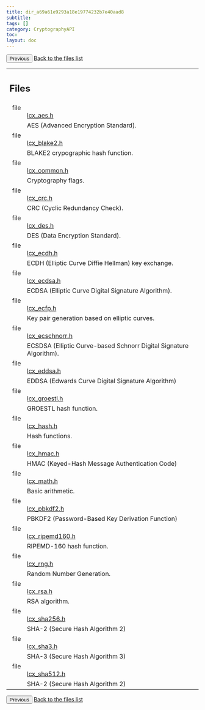```yaml
---
title: dir_a69a61e9293a18e19774232b7e40aad8
subtitle:
tags: []
category: CryptographyAPI
toc:
layout: doc
---
```


<button class="uk-button uk-button-default uk-button-small uk-margin-medium-top" onclick="history.back()">Previous</button>
<a class="uk-button uk-button-default uk-button-small uk-margin-medium-top crypto-button" href="../../crypto-api/files">Back to the files list</a>

<table class="memberdecls">
<tr class="heading"><td colspan="4"><h2 class="groupheader"><a name="files"></a>
Files</h2></td></tr>
<tr class="memitem:lcx__aes_8h"><td class="memItemLeft" align="right" valign="top">file &#160;</td><td colspan="3" class="memItemRight" valign="bottom"><a class="el" href="../lcx__aes_8h">lcx_aes.h</a></td></tr>
<tr class="memdesc:lcx__aes_8h"><td class="mdescLeft">&#160;</td><td colspan="3" class="mdescRight">AES (Advanced Encryption Standard). <br /></td></tr>
<tr class="memitem:lcx__blake2_8h"><td class="memItemLeft" align="right" valign="top">file &#160;</td><td colspan="3" class="memItemRight" valign="bottom"><a class="el" href="../lcx__blake2_8h">lcx_blake2.h</a></td></tr>
<tr class="memdesc:lcx__blake2_8h"><td class="mdescLeft">&#160;</td><td colspan="3" class="mdescRight">BLAKE2 crypographic hash function. <br /></td></tr>
<tr class="memitem:lcx__common_8h"><td class="memItemLeft" align="right" valign="top">file &#160;</td><td colspan="3" class="memItemRight" valign="bottom"><a class="el" href="../lcx__common_8h">lcx_common.h</a></td></tr>
<tr class="memdesc:lcx__common_8h"><td class="mdescLeft">&#160;</td><td colspan="3" class="mdescRight">Cryptography flags. <br /></td></tr>
<tr class="memitem:lcx__crc_8h"><td class="memItemLeft" align="right" valign="top">file &#160;</td><td colspan="3" class="memItemRight" valign="bottom"><a class="el" href="../lcx__crc_8h">lcx_crc.h</a></td></tr>
<tr class="memdesc:lcx__crc_8h"><td class="mdescLeft">&#160;</td><td colspan="3" class="mdescRight">CRC (Cyclic Redundancy Check). <br /></td></tr>
<tr class="memitem:lcx__des_8h"><td class="memItemLeft" align="right" valign="top">file &#160;</td><td colspan="3" class="memItemRight" valign="bottom"><a class="el" href="../lcx__des_8h">lcx_des.h</a></td></tr>
<tr class="memdesc:lcx__des_8h"><td class="mdescLeft">&#160;</td><td colspan="3" class="mdescRight">DES (Data Encryption Standard). <br /></td></tr>
<tr class="memitem:lcx__ecdh_8h"><td class="memItemLeft" align="right" valign="top">file &#160;</td><td colspan="3" class="memItemRight" valign="bottom"><a class="el" href="../lcx__ecdh_8h">lcx_ecdh.h</a></td></tr>
<tr class="memdesc:lcx__ecdh_8h"><td class="mdescLeft">&#160;</td><td colspan="3" class="mdescRight">ECDH (Elliptic Curve Diffie Hellman) key exchange. <br /></td></tr>
<tr class="memitem:lcx__ecdsa_8h"><td class="memItemLeft" align="right" valign="top">file &#160;</td><td colspan="3" class="memItemRight" valign="bottom"><a class="el" href="../lcx__ecdsa_8h">lcx_ecdsa.h</a></td></tr>
<tr class="memdesc:lcx__ecdsa_8h"><td class="mdescLeft">&#160;</td><td colspan="3" class="mdescRight">ECDSA (Elliptic Curve Digital Signature Algorithm). <br /></td></tr>
<tr class="memitem:lcx__ecfp_8h"><td class="memItemLeft" align="right" valign="top">file &#160;</td><td colspan="3" class="memItemRight" valign="bottom"><a class="el" href="../lcx__ecfp_8h">lcx_ecfp.h</a></td></tr>
<tr class="memdesc:lcx__ecfp_8h"><td class="mdescLeft">&#160;</td><td colspan="3" class="mdescRight">Key pair generation based on elliptic curves. <br /></td></tr>
<tr class="memitem:lcx__ecschnorr_8h"><td class="memItemLeft" align="right" valign="top">file &#160;</td><td colspan="3" class="memItemRight" valign="bottom"><a class="el" href="../lcx__ecschnorr_8h">lcx_ecschnorr.h</a></td></tr>
<tr class="memdesc:lcx__ecschnorr_8h"><td class="mdescLeft">&#160;</td><td colspan="3" class="mdescRight">ECSDSA (Elliptic Curve-based Schnorr Digital Signature Algorithm). <br /></td></tr>
<tr class="memitem:lcx__eddsa_8h"><td class="memItemLeft" align="right" valign="top">file &#160;</td><td colspan="3" class="memItemRight" valign="bottom"><a class="el" href="../lcx__eddsa_8h">lcx_eddsa.h</a></td></tr>
<tr class="memdesc:lcx__eddsa_8h"><td class="mdescLeft">&#160;</td><td colspan="3" class="mdescRight">EDDSA (Edwards Curve Digital Signature Algorithm) <br /></td></tr>
<tr class="memitem:lcx__groestl_8h"><td class="memItemLeft" align="right" valign="top">file &#160;</td><td colspan="3" class="memItemRight" valign="bottom"><a class="el" href="../lcx__groestl_8h">lcx_groestl.h</a></td></tr>
<tr class="memdesc:lcx__groestl_8h"><td class="mdescLeft">&#160;</td><td colspan="3" class="mdescRight">GROESTL hash function. <br /></td></tr>
<tr class="memitem:lcx__hash_8h"><td class="memItemLeft" align="right" valign="top">file &#160;</td><td colspan="3" class="memItemRight" valign="bottom"><a class="el" href="../lcx__hash_8h">lcx_hash.h</a></td></tr>
<tr class="memdesc:lcx__hash_8h"><td class="mdescLeft">&#160;</td><td colspan="3" class="mdescRight">Hash functions. <br /></td></tr>
<tr class="memitem:lcx__hmac_8h"><td class="memItemLeft" align="right" valign="top">file &#160;</td><td colspan="3" class="memItemRight" valign="bottom"><a class="el" href="../lcx__hmac_8h">lcx_hmac.h</a></td></tr>
<tr class="memdesc:lcx__hmac_8h"><td class="mdescLeft">&#160;</td><td colspan="3" class="mdescRight">HMAC (Keyed-Hash Message Authentication Code) <br /></td></tr>
<tr class="memitem:lcx__math_8h"><td class="memItemLeft" align="right" valign="top">file &#160;</td><td colspan="3" class="memItemRight" valign="bottom"><a class="el" href="../lcx__math_8h">lcx_math.h</a></td></tr>
<tr class="memdesc:lcx__math_8h"><td class="mdescLeft">&#160;</td><td colspan="3" class="mdescRight">Basic arithmetic. <br /></td></tr>
<tr class="memitem:lcx__pbkdf2_8h"><td class="memItemLeft" align="right" valign="top">file &#160;</td><td colspan="3" class="memItemRight" valign="bottom"><a class="el" href="../lcx__pbkdf2_8h">lcx_pbkdf2.h</a></td></tr>
<tr class="memdesc:lcx__pbkdf2_8h"><td class="mdescLeft">&#160;</td><td colspan="3" class="mdescRight">PBKDF2 (Password-Based Key Derivation Function) <br /></td></tr>
<tr class="memitem:lcx__ripemd160_8h"><td class="memItemLeft" align="right" valign="top">file &#160;</td><td colspan="3" class="memItemRight" valign="bottom"><a class="el" href="../lcx__ripemd160_8h">lcx_ripemd160.h</a></td></tr>
<tr class="memdesc:lcx__ripemd160_8h"><td class="mdescLeft">&#160;</td><td colspan="3" class="mdescRight">RIPEMD-160 hash function. <br /></td></tr>
<tr class="memitem:lcx__rng_8h"><td class="memItemLeft" align="right" valign="top">file &#160;</td><td colspan="3" class="memItemRight" valign="bottom"><a class="el" href="../lcx__rng_8h">lcx_rng.h</a></td></tr>
<tr class="memdesc:lcx__rng_8h"><td class="mdescLeft">&#160;</td><td colspan="3" class="mdescRight">Random Number Generation. <br /></td></tr>
<tr class="memitem:lcx__rsa_8h"><td class="memItemLeft" align="right" valign="top">file &#160;</td><td colspan="3" class="memItemRight" valign="bottom"><a class="el" href="../lcx__rsa_8h">lcx_rsa.h</a></td></tr>
<tr class="memdesc:lcx__rsa_8h"><td class="mdescLeft">&#160;</td><td colspan="3" class="mdescRight">RSA algorithm. <br /></td></tr>
<tr class="memitem:lcx__sha256_8h"><td class="memItemLeft" align="right" valign="top">file &#160;</td><td colspan="3" class="memItemRight" valign="bottom"><a class="el" href="../lcx__sha256_8h">lcx_sha256.h</a></td></tr>
<tr class="memdesc:lcx__sha256_8h"><td class="mdescLeft">&#160;</td><td colspan="3" class="mdescRight">SHA-2 (Secure Hash Algorithm 2) <br /></td></tr>
<tr class="memitem:lcx__sha3_8h"><td class="memItemLeft" align="right" valign="top">file &#160;</td><td colspan="3" class="memItemRight" valign="bottom"><a class="el" href="../lcx__sha3_8h">lcx_sha3.h</a></td></tr>
<tr class="memdesc:lcx__sha3_8h"><td class="mdescLeft">&#160;</td><td colspan="3" class="mdescRight">SHA-3 (Secure Hash Algorithm 3) <br /></td></tr>
<tr class="memitem:lcx__sha512_8h"><td class="memItemLeft" align="right" valign="top">file &#160;</td><td colspan="3" class="memItemRight" valign="bottom"><a class="el" href="../lcx__sha512_8h">lcx_sha512.h</a></td></tr>
<tr class="memdesc:lcx__sha512_8h"><td class="mdescLeft">&#160;</td><td colspan="3" class="mdescRight">SHA-2 (Secure Hash Algorithm 2) <br /></td></tr>
</table>
<button class="uk-button uk-button-default uk-button-small uk-margin-medium-top" onclick="history.back()">Previous</button>
<a class="uk-button uk-button-default uk-button-small uk-margin-medium-top crypto-button" href="../../crypto-api/files">Back to the files list</a>
